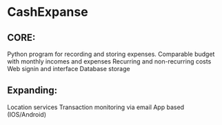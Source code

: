 # CashExpanse
CORE:
----------------------------------------------------------------------------------
Python program for recording and storing expenses. 
Comparable budget with monthly incomes and expenses
Recurring and non-recurring costs
Web signin and interface
Database storage


Expanding:
----------------------------------------------------------------------------------
Location services
Transaction monitoring via email
App based (IOS/Android)
